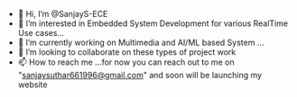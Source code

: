 - 👋 Hi, I’m @SanjayS-ECE
- 👀 I’m interested in Embedded System Development for various RealTime Use cases...
- 🌱 I’m currently working on Multimedia and AI/ML based System ...
- 💞️ I’m looking to collaborate on these types of project work
- 📫 How to reach me ...for now you can reach out to me on "sanjaysuthar661996@gmail.com" and soon will be launching my website

<!---
SanjayS-ECE/SanjayS-ECE is a ✨ special ✨ repository because its `README.md` (this file) appears on your GitHub profile.
You can click the Preview link to take a look at your changes.
--->
